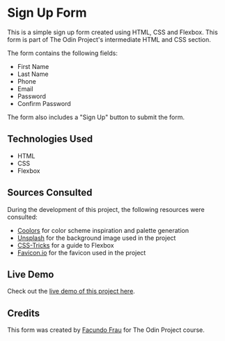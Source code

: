 # Sign Up Form

This is a simple sign up form created using HTML, CSS and Flexbox. This form is part of The Odin Project's intermediate HTML and CSS section.

The form contains the following fields: 

- First Name
- Last Name
- Phone
- Email
- Password
- Confirm Password

The form also includes a "Sign Up" button to submit the form.

## Technologies Used
- HTML
- CSS
- Flexbox

## Sources Consulted
During the development of this project, the following resources were consulted:

- [Coolors](https://coolors.co/image-picker) for color scheme inspiration and palette generation
- [Unsplash](https://unsplash.com/) for the background image used in the project
- [CSS-Tricks](https://css-tricks.com/snippets/css/a-guide-to-flexbox/) for a guide to Flexbox
- [Favicon.io](https://favicon.io/favicon-generator/) for the favicon used in the project

## Live Demo
Check out the [live demo of this project here](https://facufrau.github.io/odin-sign-up-form/).

## Credits
This form was created by [Facundo Frau](https://github.com/facufrau/) for The Odin Project course.
